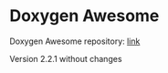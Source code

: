 # Doxygen Awesome

Doxygen Awesome repository: [link](https://github.com/jothepro/doxygen-awesome-css)

Version 2.2.1 without changes